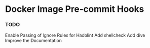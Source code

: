 # Docker Image Pre-commit Hooks

### TODO
Enable Passing of Ignore Rules for Hadolint
Add shellcheck
Add dive
Improve the Documentation